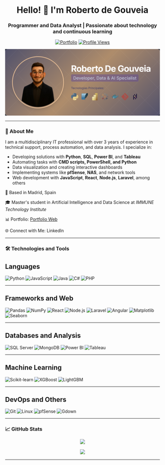 <h1 align="center">Hello! 👋 I'm Roberto de Gouveia</h1>
<h3 align="center">Programmer and Data Analyst | Passionate about technology and continuous learning</h3>

<p align="center">
  <a href="https://skorpion02.github.io/"><img src="https://img.shields.io/badge/🌐%20Visita%20mi%20Portfolio-E8BF96?style=for-the-badge&logo=firefox-browser&logoColor=white" alt="Portfolio" /></a>
  <a href="https://github.com/Skorpion02"><img src="https://komarev.com/ghpvc/?username=Skorpion02&label=Visitas&style=for-the-badge&color=52526c" alt="Profile Views" /></a>
</p>

![Banner 3D](https://raw.githubusercontent.com/Skorpion02/Skorpion02.github.io/main/assets/imgs/about/Banner_3D_final.png)

---

### 🚀 About Me

I am a multidisciplinary IT professional with over 3 years of experience in technical support, process automation, and data analysis. I specialize in:

- Developing solutions with **Python**, **SQL**, **Power BI**, and **Tableau**
- Automating tasks with **CMD scripts, PowerShell, and Python**
- Data visualization and creating interactive dashboards
- Implementing systems like **pfSense**, **NAS**, and network tools
- Web development with **JavaScript**, **React**, **Node.js**, **Laravel**, among others

📍 Based in Madrid, Spain

🎓 Master's student in Artificial Intelligence and Data Science at *IMMUNE Technology Institute*

📊 Portfolio: [Portfolio Web](https://skorpion02.github.io/)

🌐 Connect with Me: LinkedIn


---

### 🛠️ Technologies and Tools

## Languages

![Python](https://img.shields.io/badge/Python-3776AB?style=for-the-badge&logo=python&logoColor=white)
![JavaScript](https://img.shields.io/badge/JavaScript-F7DF1E?style=for-the-badge&logo=javascript&logoColor=black)
![Java](https://img.shields.io/badge/Java-007396?style=for-the-badge&logo=java&logoColor=white)
![C#](https://img.shields.io/badge/C%23-239120?style=for-the-badge&logo=c-sharp&logoColor=white)
![PHP](https://img.shields.io/badge/PHP-777BB4?style=for-the-badge&logo=php&logoColor=white)

---

## Frameworks and Web

![Pandas](https://img.shields.io/badge/Pandas-150458?style=for-the-badge&logo=pandas&logoColor=white)
![NumPy](https://img.shields.io/badge/NumPy-013243?style=for-the-badge&logo=numpy&logoColor=white)
![React](https://img.shields.io/badge/React-61DAFB?style=for-the-badge&logo=react&logoColor=black)
![Node.js](https://img.shields.io/badge/Node.js-339933?style=for-the-badge&logo=node.js&logoColor=white)
![Laravel](https://img.shields.io/badge/Laravel-FF2D20?style=for-the-badge&logo=laravel&logoColor=white)
![Angular](https://img.shields.io/badge/Angular-DD0031?style=for-the-badge&logo=angular&logoColor=white)
![Matplotlib](https://img.shields.io/badge/Matplotlib-3B4A8B?style=for-the-badge&logo=matplotlib&logoColor=white)
![Seaborn](https://img.shields.io/badge/Seaborn-76B900?style=for-the-badge&logo=seaborn&logoColor=white)


---

## Databases and Analysis

![SQL Server](https://img.shields.io/badge/SQL_Server-CC2927?style=for-the-badge&logo=microsoft-sql-server&logoColor=white)
![MongoDB](https://img.shields.io/badge/MongoDB-47A248?style=for-the-badge&logo=mongodb&logoColor=white)
![Power BI](https://img.shields.io/badge/Power_BI-F2C811?style=for-the-badge&logo=power-bi&logoColor=black)
![Tableau](https://img.shields.io/badge/Tableau-E97627?style=for-the-badge&logo=tableau&logoColor=white)

---

## Machine Learning

![Scikit-learn](https://img.shields.io/badge/scikit--learn-F7931E?style=for-the-badge&logo=scikit-learn&logoColor=white)
![XGBoost](https://img.shields.io/badge/XGBoost-005FE4?style=for-the-badge&logo=xgboost&logoColor=white)
![LightGBM](https://img.shields.io/badge/LightGBM-9ACD32?style=for-the-badge&logo=lightgbm&logoColor=black)

---

## DevOps and Others

![Git](https://img.shields.io/badge/Git-F05032?style=for-the-badge&logo=git&logoColor=white)
![Linux](https://img.shields.io/badge/Linux-FCC624?style=for-the-badge&logo=linux&logoColor=black)
![pfSense](https://img.shields.io/badge/pfSense-2196F3?style=for-the-badge&logo=pfsense&logoColor=white)
![Gdown](https://img.shields.io/badge/Gdown-FFB63A?style=for-the-badge&logo=python&logoColor=black)


---

### 📈 GitHub Stats

<p align="center">
  <img src="https://github-readme-stats.vercel.app/api?username=Skorpion02&show_icons=true&theme=radical" />
</p>

<p align="center">
  <img src="https://github-readme-stats.vercel.app/api/top-langs/?username=Skorpion02&layout=compact&theme=radical" />
</p>

---

